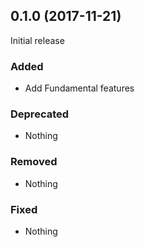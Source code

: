 ## 0.1.0 (2017-11-21)

Initial release

### Added

- Add Fundamental features

### Deprecated

- Nothing

### Removed

- Nothing

### Fixed

- Nothing

